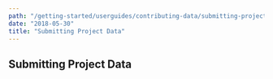 ```yaml
---
path: "/getting-started/userguides/contributing-data/submitting-project-data"
date: "2018-05-30"
title: "Submitting Project Data"
---
```


## Submitting Project Data
